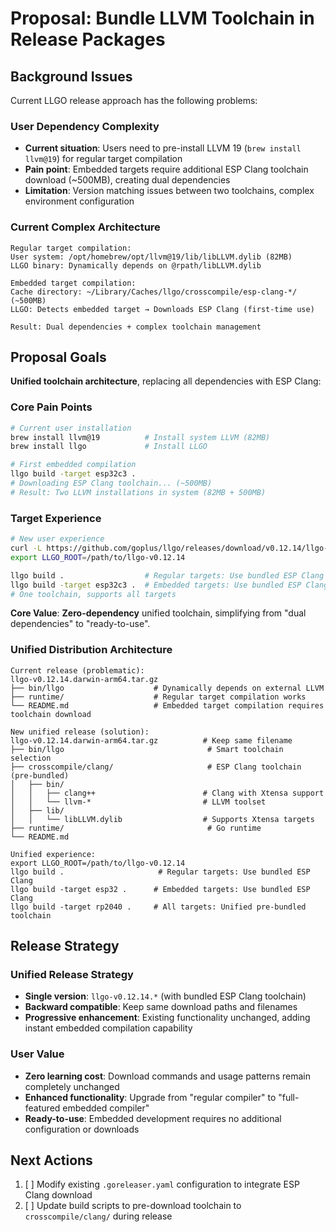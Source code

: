 # Proposal: Bundle LLVM Toolchain in Release Packages

## Background Issues

Current LLGO release approach has the following problems:

### User Dependency Complexity
- **Current situation**: Users need to pre-install LLVM 19 (`brew install llvm@19`) for regular target compilation
- **Pain point**: Embedded targets require additional ESP Clang toolchain download (~500MB), creating dual dependencies
- **Limitation**: Version matching issues between two toolchains, complex environment configuration

### Current Complex Architecture
```
Regular target compilation:
User system: /opt/homebrew/opt/llvm@19/lib/libLLVM.dylib (82MB)  
LLGO binary: Dynamically depends on @rpath/libLLVM.dylib

Embedded target compilation:  
Cache directory: ~/Library/Caches/llgo/crosscompile/esp-clang-*/  (~500MB)
LLGO: Detects embedded target → Downloads ESP Clang (first-time use)

Result: Dual dependencies + complex toolchain management
```

## Proposal Goals

**Unified toolchain architecture**, replacing all dependencies with ESP Clang:

### Core Pain Points
```bash
# Current user installation
brew install llvm@19          # Install system LLVM (82MB)
brew install llgo             # Install LLGO

# First embedded compilation
llgo build -target esp32c3 .
# Downloading ESP Clang toolchain... (~500MB)
# Result: Two LLVM installations in system (82MB + 500MB)
```

### Target Experience
```bash
# New user experience
curl -L https://github.com/goplus/llgo/releases/download/v0.12.14/llgo-v0.12.14.darwin-arm64.tar.gz | tar -xz
export LLGO_ROOT=/path/to/llgo-v0.12.14

llgo build .                  # Regular targets: Use bundled ESP Clang
llgo build -target esp32c3 .  # Embedded targets: Use bundled ESP Clang
# One toolchain, supports all targets
```

**Core Value**: **Zero-dependency** unified toolchain, simplifying from "dual dependencies" to "ready-to-use".

### Unified Distribution Architecture 
```
Current release (problematic):
llgo-v0.12.14.darwin-arm64.tar.gz
├── bin/llgo                    # Dynamically depends on external LLVM
├── runtime/                    # Regular target compilation works
└── README.md                   # Embedded target compilation requires toolchain download

New unified release (solution):
llgo-v0.12.14.darwin-arm64.tar.gz          # Keep same filename
├── bin/llgo                                # Smart toolchain selection
├── crosscompile/clang/                     # ESP Clang toolchain (pre-bundled)
│   ├── bin/
│   │   ├── clang++                        # Clang with Xtensa support
│   │   └── llvm-*                         # LLVM toolset
│   ├── lib/
│   │   └── libLLVM.dylib                  # Supports Xtensa targets
├── runtime/                                # Go runtime
└── README.md

Unified experience:
export LLGO_ROOT=/path/to/llgo-v0.12.14
llgo build .                     # Regular targets: Use bundled ESP Clang
llgo build -target esp32 .      # Embedded targets: Use bundled ESP Clang  
llgo build -target rp2040 .     # All targets: Unified pre-bundled toolchain
```

## Release Strategy

### Unified Release Strategy
- **Single version**: `llgo-v0.12.14.*` (with bundled ESP Clang toolchain)
- **Backward compatible**: Keep same download paths and filenames
- **Progressive enhancement**: Existing functionality unchanged, adding instant embedded compilation capability

### User Value
- **Zero learning cost**: Download commands and usage patterns remain completely unchanged
- **Enhanced functionality**: Upgrade from "regular compiler" to "full-featured embedded compiler"  
- **Ready-to-use**: Embedded development requires no additional configuration or downloads

## Next Actions

1. [ ] Modify existing `.goreleaser.yaml` configuration to integrate ESP Clang download
2. [ ] Update build scripts to pre-download toolchain to `crosscompile/clang/` during release